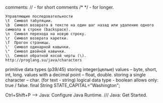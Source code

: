 comments:
    // - for short comments 
    /* */ - for longer.

    Управляющие последовательности
    \t	Символ табуляции.
    \b	Символ возврата в тексте на один шаг назад или удаление одного символа в строке (backspace).
    \n	Символ перехода на новую строку.
    \r	Символ возврата каретки.
    \f	Прогон страницы.
    \'	Символ одинарной кавычки.
    \"	Символ двойной кавычки.
    \\	Символ обратной косой черты (\).
    http://proglang.su/java/characters


primitive data types (p39/45)
    storing integer(целые) values – byte, short, int, long.
    values with a decimal point – float, double.
    storing a single character – char.
        (for text - string)
    logical data type - boolean allows only: true / false.
        final String STATE_CAPITAL="Washington";

Ctrl+Shift+P --> Java: Configure Java Runtime. /// Java: Get Started.